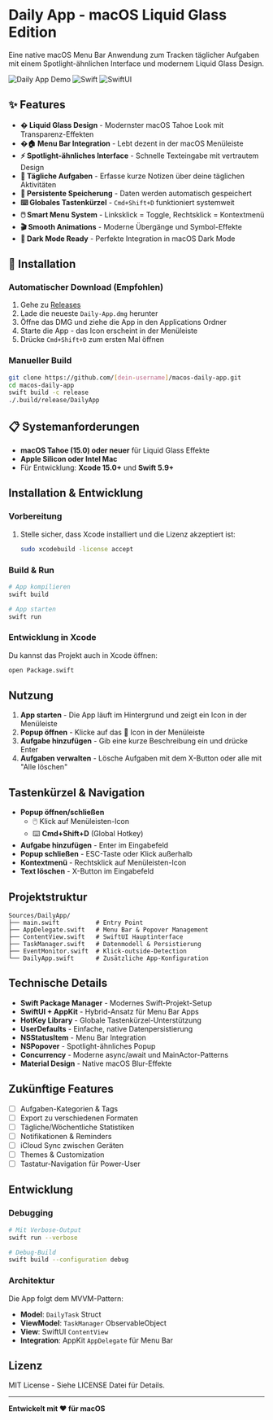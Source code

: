 # Daily App - macOS Liquid Glass Edition

Eine native macOS Menu Bar Anwendung zum Tracken täglicher Aufgaben mit einem Spotlight-ähnlichen Interface und modernem Liquid Glass Design.

![Daily App Demo](https://img.shields.io/badge/macOS-Tahoe%2015.0+-blue?style=for-the-badge&logo=apple)
![Swift](https://img.shields.io/badge/Swift-5.9+-orange?style=for-the-badge&logo=swift)
![SwiftUI](https://img.shields.io/badge/SwiftUI-Latest-green?style=for-the-badge)

## ✨ Features

- **� Liquid Glass Design** - Modernster macOS Tahoe Look mit Transparenz-Effekten
- **�🏠 Menu Bar Integration** - Lebt dezent in der macOS Menüleiste  
- **⚡ Spotlight-ähnliches Interface** - Schnelle Texteingabe mit vertrautem Design
- **📝 Tägliche Aufgaben** - Erfasse kurze Notizen über deine täglichen Aktivitäten
- **💾 Persistente Speicherung** - Daten werden automatisch gespeichert
- **⌨️ Globales Tastenkürzel** - `Cmd+Shift+D` funktioniert systemweit
- **🖱️ Smart Menu System** - Linksklick = Toggle, Rechtsklick = Kontextmenü
- **🎬 Smooth Animations** - Moderne Übergänge und Symbol-Effekte
- **🌙 Dark Mode Ready** - Perfekte Integration in macOS Dark Mode

## 🔧 Installation

### Automatischer Download (Empfohlen)
1. Gehe zu [Releases](../../releases)
2. Lade die neueste `Daily-App.dmg` herunter
3. Öffne das DMG und ziehe die App in den Applications Ordner
4. Starte die App - das Icon erscheint in der Menüleiste
5. Drücke `Cmd+Shift+D` zum ersten Mal öffnen

### Manueller Build
```bash
git clone https://github.com/[dein-username]/macos-daily-app.git
cd macos-daily-app
swift build -c release
./.build/release/DailyApp
```

## 📋 Systemanforderungen

- **macOS Tahoe (15.0) oder neuer** für Liquid Glass Effekte
- **Apple Silicon oder Intel Mac**
- Für Entwicklung: **Xcode 15.0+** und **Swift 5.9+**

## Installation & Entwicklung

### Vorbereitung

1. Stelle sicher, dass Xcode installiert und die Lizenz akzeptiert ist:
   ```bash
   sudo xcodebuild -license accept
   ```

### Build & Run

```bash
# App kompilieren
swift build

# App starten
swift run
```

### Entwicklung in Xcode

Du kannst das Projekt auch in Xcode öffnen:

```bash
open Package.swift
```

## Nutzung

1. **App starten** - Die App läuft im Hintergrund und zeigt ein Icon in der Menüleiste
2. **Popup öffnen** - Klicke auf das 📝 Icon in der Menüleiste
3. **Aufgabe hinzufügen** - Gib eine kurze Beschreibung ein und drücke Enter
4. **Aufgaben verwalten** - Lösche Aufgaben mit dem X-Button oder alle mit "Alle löschen"

## Tastenkürzel & Navigation

- **Popup öffnen/schließen** 
  - 🖱️ Klick auf Menüleisten-Icon
  - ⌨️ **Cmd+Shift+D** (Global Hotkey)
- **Aufgabe hinzufügen** - Enter im Eingabefeld
- **Popup schließen** - ESC-Taste oder Klick außerhalb
- **Kontextmenü** - Rechtsklick auf Menüleisten-Icon
- **Text löschen** - X-Button im Eingabefeld

## Projektstruktur

```
Sources/DailyApp/
├── main.swift          # Entry Point
├── AppDelegate.swift   # Menu Bar & Popover Management
├── ContentView.swift   # SwiftUI Hauptinterface
├── TaskManager.swift   # Datenmodell & Persistierung
├── EventMonitor.swift  # Klick-outside-Detection
└── DailyApp.swift      # Zusätzliche App-Konfiguration
```

## Technische Details

- **Swift Package Manager** - Modernes Swift-Projekt-Setup
- **SwiftUI + AppKit** - Hybrid-Ansatz für Menu Bar Apps
- **HotKey Library** - Globale Tastenkürzel-Unterstützung
- **UserDefaults** - Einfache, native Datenpersistierung
- **NSStatusItem** - Menu Bar Integration
- **NSPopover** - Spotlight-ähnliches Popup
- **Concurrency** - Moderne async/await und MainActor-Patterns
- **Material Design** - Native macOS Blur-Effekte

## Zukünftige Features

- [ ] Aufgaben-Kategorien & Tags
- [ ] Export zu verschiedenen Formaten
- [ ] Tägliche/Wöchentliche Statistiken  
- [ ] Notifikationen & Reminders
- [ ] iCloud Sync zwischen Geräten
- [ ] Themes & Customization
- [ ] Tastatur-Navigation für Power-User

## Entwicklung

### Debugging

```bash
# Mit Verbose-Output
swift run --verbose

# Debug-Build
swift build --configuration debug
```

### Architektur

Die App folgt dem MVVM-Pattern:
- **Model**: `DailyTask` Struct
- **ViewModel**: `TaskManager` ObservableObject  
- **View**: SwiftUI `ContentView`
- **Integration**: AppKit `AppDelegate` für Menu Bar

## Lizenz

MIT License - Siehe LICENSE Datei für Details.

---

**Entwickelt mit ❤️ für macOS**
